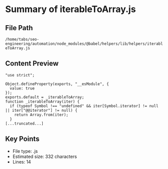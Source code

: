 # Summary of iterableToArray.js
  
## File Path
`/home/tabs/seo-engineering/automation/node_modules/@babel/helpers/lib/helpers/iterableToArray.js`

## Content Preview
```
"use strict";

Object.defineProperty(exports, "__esModule", {
  value: true
});
exports.default = _iterableToArray;
function _iterableToArray(iter) {
  if (typeof Symbol !== "undefined" && iter[Symbol.iterator] != null || iter["@@iterator"] != null) {
    return Array.from(iter);
  }
[...truncated...]
```

## Key Points
- File type: .js
- Estimated size: 332 characters
- Lines: 14
